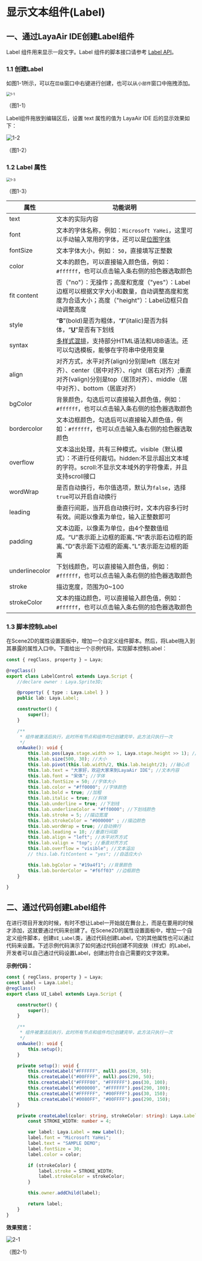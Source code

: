 # 显示文本组件(Label)



## 一、通过LayaAir IDE创建Label组件

Label 组件用来显示一段文字。Label 组件的脚本接口请参考 [Label API](https://layaair.layabox.com/3.x/api/Chinese/index.html?version=3.0.0&type=2D&category=UI&class=laya.ui.Label)。

###     1.1 创建Label

如图1-1所示，可以在`层级`窗口中右键进行创建，也可以从`小部件`窗口中拖拽添加。

<img src="img/1-1.png" alt="1-1" style="zoom:67%;" />

（图1-1）

Label组件拖放到编辑区后，设置 text 属性的值为 LayaAir IDE 后的显示效果如下：

![1-2](img/1-2.png)

（图1-2）

###  1.2 Label 属性

<img src="img/1-3.png" alt="1-3" style="zoom:67%;" />

（图1-3）

| **属性**       | 功能说明                                                     |
| -------------- | ------------------------------------------------------------ |
| text           | 文本的实际内容                                               |
| font           | 文本的字体名称，例如：`Microsoft YaHei`，这里可以手动输入常用的字体，还可以是[位图字体](../../advanced/useText/readme.md) |
| fontSize       | 文本字体大小，例如： `50`，直接填写正整数                    |
| color          | 文本的颜色，可以直接输入颜色值，例如：`#ffffff`，也可以点击输入条右侧的拾色器选取颜色 |
| fit content    | 否（"no"）：无操作；高度和宽度（"yes"）：Label边框可以根据文字大小和数量，自动调整高度和宽度为合适大小；高度（"height"）：Label边框只自动调整高度 |
| style          | “**B**”(bold)是否为粗体，“***I***”(italic)是否为斜体，“<u>**U**</u>”是否有下划线 |
| syntax         | [多样式混排](../../../../2D/displayObject/Text/readme.md)，支持部分HTML语法和UBB语法。还可以勾选模板，能够在字符串中使用变量 |
| align          | 对齐方式，水平对齐(align)分别是left（居左对齐）、center（居中对齐）、right（居右对齐）;垂直对齐(valign)分别是top（居顶对齐）、middle（居中对齐）、bottom（居底对齐） |
| bgColor        | 背景颜色，勾选后可以直接输入颜色值，例如：`#ffffff`，也可以点击输入条右侧的拾色器选取颜色 |
| bordercolor    | 文本边框颜色，勾选后可以直接输入颜色值，例如：`#ffffff`，也可以点击输入条右侧的拾色器选取颜色 |
| overflow       | 文本溢出处理，共有三种模式。visible（默认模式）：不进行任何裁切。hidden:不显示超出文本域的字符。scroll:不显示文本域外的字符像素，并且支持scroll接口 |
| wordWrap       | 是否自动换行，布尔值选项，默认为`false`，选择`true`可以开启自动换行 |
| leading        | 垂直行间距，当开启自动换行时，文本内容多行时有效。间距以像素为单位，输入正整数即可 |
| padding        | 文本边距，以像素为单位，由4个整数值组成。“U”表示距上边框的距离、”R“表示距右边框的距离、”D“表示距下边框的距离、”L”表示距左边框的距离 |
| underlinecolor | 下划线颜色，可以直接输入颜色值，例如：`#ffffff`，也可以点击输入条右侧的拾色器选取颜色 |
| stroke         | 描边宽度，范围为0~100                                        |
| strokeColor    | 文本的描边颜色，可以直接输入颜色值，例如：`#ffffff`，也可以点击输入条右侧的拾色器选取颜色 |

 

### 1.3 脚本控制Label

在Scene2D的属性设置面板中，增加一个自定义组件脚本。然后，将Label拖入到其暴露的属性入口中。下面给出一个示例代码，实现脚本控制Label：

```typescript
const { regClass, property } = Laya;

@regClass()
export class LabelControl extends Laya.Script {
    //declare owner : Laya.Sprite3D;

    @property( { type : Laya.Label } )
    public lab: Laya.Label;

    constructor() {
        super();
    }

    /**
     * 组件被激活后执行，此时所有节点和组件均已创建完毕，此方法只执行一次
     */
    onAwake(): void {
        this.lab.pos(Laya.stage.width >> 1, Laya.stage.height >> 1); //位置
        this.lab.size(500, 30); //大小
        this.lab.pivot(this.lab.width/2, this.lab.height/2); //轴心点
        this.lab.text = "大家好，欢迎大家来到LayaAir IDE"; //文本内容
        this.lab.font = "宋体"; //字体
        this.lab.fontSize = 50; //字体大小
        this.lab.color = "#ff0000"; //字体颜色
        this.lab.bold = true; //加粗
        this.lab.italic = true; //斜体
        this.lab.underline = true; //下划线
        this.lab.underlineColor = "#ff0000"; //下划线颜色
        this.lab.stroke = 5; //描边宽度
        this.lab.strokeColor = "#000000" ; //描边颜色
        this.lab.wordWrap = true; //自动换行
        this.lab.leading = 10; //垂直行间距
        this.lab.align = "left"; //水平对齐方式
        this.lab.valign = "top"; //垂直对齐方式
        this.lab.overflow = "visible"; //文本溢出
        // this.lab.fitContent = "yes"; //自适应大小

        this.lab.bgColor = "#19a4f1"; //背景颜色
        this.lab.borderColor = "#f6ff03" //边框颜色
    }

}
```



## 二、通过代码创建Label组件

在进行项目开发的时候，有时不想让Label一开始就在舞台上，而是在要用的时候才添加，这就要通过代码来创建了。在Scene2D的属性设置面板中，增加一个自定义组件脚本，创建`UI_Label`类，通过代码创建Label，它的其他属性也可以通过代码来设置。下述示例代码演示了如何通过代码创建不同皮肤（样式）的Label，开发者可以自己通过代码设置Label，创建出符合自己需要的文字效果。

**示例代码：**

```typescript
const { regClass, property } = Laya;
const Label = Laya.Label;
@regClass()
export class UI_Label extends Laya.Script {

    constructor() {
        super();
    }

    /**
     * 组件被激活后执行，此时所有节点和组件均已创建完毕，此方法只执行一次
     */
    onAwake(): void {
        this.setup();        
	}

	private setup(): void {
		this.createLabel("#FFFFFF", null).pos(30, 50);
		this.createLabel("#00FFFF", null).pos(290, 50);
		this.createLabel("#FFFF00", "#FFFFFF").pos(30, 100);
		this.createLabel("#000000", "#FFFFFF").pos(290, 100);
		this.createLabel("#FFFFFF", "#00FFFF").pos(30, 150);
		this.createLabel("#0080FF", "#00FFFF").pos(290, 150);
	}

	private createLabel(color: string, strokeColor: string): Laya.Label {
		const STROKE_WIDTH: number = 4;

		var label: Laya.Label = new Label();
		label.font = "Microsoft YaHei";
		label.text = "SAMPLE DEMO";
		label.fontSize = 30;
		label.color = color;

		if (strokeColor) {
			label.stroke = STROKE_WIDTH;
			label.strokeColor = strokeColor;
		}

		this.owner.addChild(label);

		return label;
	}
}
```

**效果预览：**

![2-1](img/2-1.png)

（图2-1）

 	